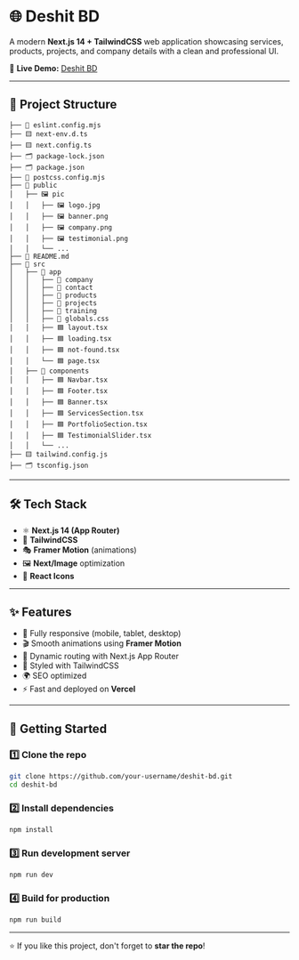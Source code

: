 # 🌐 Deshit BD

A modern **Next.js 14 + TailwindCSS** web application showcasing services, products, projects, and company details with a clean and professional UI.

🚀 **Live Demo:** [Deshit BD](https://deshit-bd.vercel.app/)

---

## 📂 Project Structure

```
├── 📄 eslint.config.mjs
├── 🟨 next-env.d.ts
├── 🟨 next.config.ts
├── 🗂️ package-lock.json
├── 🗂️ package.json
├── 📄 postcss.config.mjs
├── 📁 public
│   ├── 🖼️ pic
│   │   ├── 🖼️ logo.jpg
│   │   ├── 🖼️ banner.png
│   │   ├── 🖼️ company.png
│   │   ├── 🖼️ testimonial.png
│   │   └── ...
├── 📜 README.md
├── 📁 src
│   ├── 📁 app
│   │   ├── 📁 company
│   │   ├── 📁 contact
│   │   ├── 📁 products
│   │   ├── 📁 projects
│   │   ├── 📁 training
│   │   ├── 🎨 globals.css
│   │   ├── 🟦 layout.tsx
│   │   ├── 🟦 loading.tsx
│   │   ├── 🟦 not-found.tsx
│   │   └── 🟦 page.tsx
│   ├── 📁 components
│   │   ├── 🟦 Navbar.tsx
│   │   ├── 🟦 Footer.tsx
│   │   ├── 🟦 Banner.tsx
│   │   ├── 🟦 ServicesSection.tsx
│   │   ├── 🟦 PortfolioSection.tsx
│   │   ├── 🟦 TestimonialSlider.tsx
│   │   └── ...
├── 🟨 tailwind.config.js
├── 🗂️ tsconfig.json
```

---

## 🛠️ Tech Stack

- ⚛️ **Next.js 14 (App Router)**
- 🎨 **TailwindCSS**
- 🎭 **Framer Motion** (animations)
- 🖼 **Next/Image** optimization
- 🔗 **React Icons**

---

## ✨ Features

- 📱 Fully responsive (mobile, tablet, desktop)
- 🎬 Smooth animations using **Framer Motion**
- 📌 Dynamic routing with Next.js App Router
- 🎨 Styled with TailwindCSS
- 🌍 SEO optimized
- ⚡ Fast and deployed on **Vercel**

---

## 🚀 Getting Started

### 1️⃣ Clone the repo
```bash
git clone https://github.com/your-username/deshit-bd.git
cd deshit-bd
```

### 2️⃣ Install dependencies
```bash
npm install
```

### 3️⃣ Run development server
```bash
npm run dev
```

### 4️⃣ Build for production
```bash
npm run build
```

---

⭐ If you like this project, don't forget to **star the repo**!
